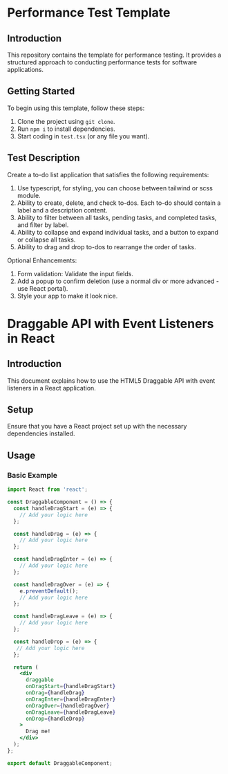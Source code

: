 # Performance Test Template

## Introduction
This repository contains the template for performance testing. It provides a structured approach to conducting performance tests for software applications.

## Getting Started
To begin using this template, follow these steps:

1. Clone the project using `git clone`.
2. Run `npm i` to install dependencies.
3. Start coding in `test.tsx` (or any file you want).

## Test Description
Create a to-do list application that satisfies the following requirements:

1. Use typescript, for styling, you can choose between tailwind or scss module.
2. Ability to create, delete, and check to-dos. Each to-do should contain a label and a description content.
3. Ability to filter between all tasks, pending tasks, and completed tasks, and filter by label.
4. Ability to collapse and expand individual tasks, and a button to expand or collapse all tasks.
5. Ability to drag and drop to-dos to rearrange the order of tasks.

Optional Enhancements:
1. Form validation: Validate the input fields.
2. Add a popup to confirm deletion (use a normal div or more advanced - use React portal).
3. Style your app to make it look nice.

# Draggable API with Event Listeners in React

## Introduction
This document explains how to use the HTML5 Draggable API with event listeners in a React application.

## Setup
Ensure that you have a React project set up with the necessary dependencies installed.

## Usage

### Basic Example

```jsx
import React from 'react';

const DraggableComponent = () => {
  const handleDragStart = (e) => {
    // Add your logic here
  };

  const handleDrag = (e) => {
    // Add your logic here
  };

  const handleDragEnter = (e) => {
    // Add your logic here
  };

  const handleDragOver = (e) => {
    e.preventDefault();
    // Add your logic here
  };

  const handleDragLeave = (e) => {
    // Add your logic here
  };

  const handleDrop = (e) => {
   // Add your logic here
  };

  return (
    <div
      draggable
      onDragStart={handleDragStart}
      onDrag={handleDrag}
      onDragEnter={handleDragEnter}
      onDragOver={handleDragOver}
      onDragLeave={handleDragLeave}
      onDrop={handleDrop}
    >
      Drag me!
    </div>
  );
};

export default DraggableComponent;
